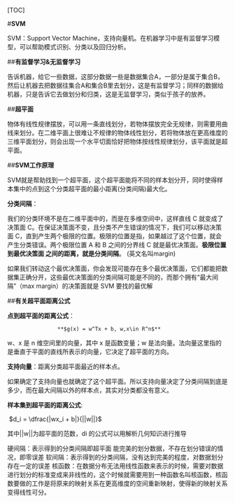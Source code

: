 [TOC]

#**SVM**

SVM：Support Vector Machine，支持向量机。在机器学习中是有监督学习模型，可以帮助模式识别、分类以及回归分析。

##**有监督学习&无监督学习**

告诉机器，给它一些数据，这部分数据一些是数据集合A，一部分是属于集合B，然后让机器去把数据往集合A和集合B里去划分，这是有监督学习；同样的数据给机器，只是告诉它去做划分和归类，这是无监督学习，类似于孩子的放养。  

##**超平面**

物体有线性规律摆放，可以用一条直线划分，若物体摆放完全无规律，则需要用曲线来划分。在二维平面上很难让不规律的物体线性划分，若将物体放在更高维度的三维平面划分，则会出现一个水平切面恰好把物体按线性规律划分，该平面就是超平面。

##**SVM工作原理**

SVM就是帮助找到一个超平面，这个超平面能将不同的样本划分开，同时使得样本集中的点到这个分类超平面的最小距离(分类间隔)最大化。

**分类间隔**：

我们的分类环境不是在二维平面中的，而是在多维空间中，这样直线 C 就变成了决策面 C。在保证决策面不变，且分类不产生错误的情况下，我们可以移动决策面 C，直到产生两个极限的位置。极限的位置是指，如果越过了这个位置，就会产生分类错误。两个极限位置 A 和 B 之间的分界线 C 就是最优决策面。**极限位置到最优决策面  之间的距离，就是分类间隔**。 (英文名叫margin) 

如果我们转动这个最优决策面，你会发现可能存在多个最优决策面，它们都能把数据集正确分开，这些最优决策面的分类间隔可能是不同的，而那个拥有“最大间隔”（max margin）的决策面就是 SVM 要找的最优解



##**有关超平面距离公式**

**点到超平面的距离公式**：

 					**$g(x) = w^Tx + b, w,x\in R^n​$**

w、x 是 n 维空间里的向量，其中 x 是函数变量；w 是法向量。法向量这里指的是垂直于平面的直线所表示的向量，它决定了超平面的方向。

**支持向量**：距离分类超平面最近的样本点。

如果确定了支持向量也就确定了这个超平面。所以支持向量决定了分类间隔到底是多少，而在最大间隔以外的样本点，其实对分类都没有意义。

**样本集到超平面的距离公式**:

​						$d_i = \dfrac{|wx_i + b|}{||w||}$

其中||w||为超平面的范数，di 的公式可以用解析几何知识进行推导



硬间隔：表示得到的分类间隔即超平面 能完美的划分数据，不存在划分错误的情况，即零误差
软间隔：表示得到的分类间隔，没有达到完美的程度，对数据划分存在一定的误差
核函数：在数据分布无法用线性函数来表示的时候，需要对数据进行划分的标准变成来非线性的，这个时候就需要用到一种函数名叫核函数，核函数要做的工作是将原来的映射关系在更高维度的空间重新映射，使得新的映射关系变得线性可分。